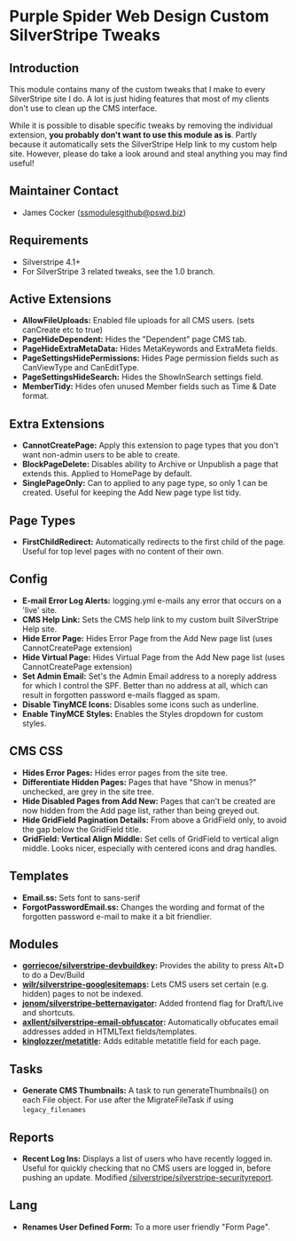 # Purple Spider Web Design Custom SilverStripe Tweaks

## Introduction

This module contains many of the custom tweaks that I make to every SilverStripe site I do. A lot is just hiding features that most of my clients don't use to clean up the CMS interface.

While it is possible to disable specific tweaks by removing the individual extension, **you probably don't want to use this module as is**. Partly because it automatically sets the SilverStripe Help link to my custom help site. However, please do take a look around and steal anything you may find useful!

## Maintainer Contact ##
 * James Cocker (ssmodulesgithub@pswd.biz)
 
## Requirements
 * Silverstripe 4.1+
 * For SilverStripe 3 related tweaks, see the 1.0 branch.

## Active Extensions
* __AllowFileUploads:__ Enabled file uploads for all CMS users. (sets canCreate etc to true)
* __PageHideDependent:__ Hides the "Dependent" page CMS tab.
* __PageHideExtraMetaData:__ Hides MetaKeywords and ExtraMeta fields.
* __PageSettingsHidePermissions:__ Hides Page permission fields such as CanViewType and CanEditType.
* __PageSettingsHideSearch:__ Hides the ShowInSearch settings field.
* __MemberTidy:__ Hides ofen unused Member fields such as Time & Date format.

## Extra Extensions
* __CannotCreatePage:__ Apply this extension to page types that you don't want non-admin users to be able to create.
* __BlockPageDelete:__ Disables ability to Archive or Unpublish a page that extends this. Applied to HomePage by default.
* __SinglePageOnly:__ Can to applied to any page type, so only 1 can be created. Useful for keeping the Add New page type list tidy.


## Page Types
* __FirstChildRedirect:__ Automatically redirects to the first child of the page. Useful for top level pages with no content of their own.


## Config
* __E-mail Error Log Alerts:__ logging.yml e-mails any error that occurs on a 'live' site.
* __CMS Help Link:__ Sets the CMS help link to my custom built SilverStripe Help site.
* __Hide Error Page:__ Hides Error Page from the Add New page list (uses CannotCreatePage extension)
* __Hide Virtual Page:__ Hides Virtual Page from the Add New page list (uses CannotCreatePage extension)
* __Set Admin Email:__ Set's the Admin Email address to a noreply address for which I control the SPF. Better than no address at all, which can result in forgotten password e-mails flagged as spam.
* __Disable TinyMCE Icons:__ Disables some icons such as underline.
* __Enable TinyMCE Styles:__ Enables the Styles dropdown for custom styles.


## CMS CSS
* __Hides Error Pages:__ Hides error pages from the site tree.
* __Differentiate Hidden Pages:__ Pages that have "Show in menus?" unchecked, are grey in the site tree.
* __Hide Disabled Pages from Add New:__ Pages that can't be created are now hidden from the Add page list, rather than being greyed out.
* __Hide GridField Pagination Details:__ From above a GridField only, to avoid the gap below the GridField title.
* __GridField: Vertical Align Middle:__ Set cells of GridField to vertical align middle. Looks nicer, especially with centered icons and drag handles.

## Templates
* __Email.ss:__ Sets font to sans-serif
* __ForgotPasswordEmail.ss:__ Changes the wording and format of the forgotten password e-mail to make it a bit friendlier. 

## Modules
* __[gorriecoe/silverstripe-devbuildkey](https://github.com/gorriecoe/silverstripe-devbuildkey):__ Provides the ability to press Alt+D to do a Dev/Build
* __[wilr/silverstripe-googlesitemaps](https://github.com/wilr/silverstripe-googlesitemaps):__ Lets CMS users set certain (e.g. hidden) pages to not be indexed.
* __[jonom/silverstripe-betternavigator](https://github.com/jonom/silverstripe-betternavigator):__ Added frontend flag for Draft/Live and shortcuts.
* __[axllent/silverstripe-email-obfuscator](https://github.com/axllent/silverstripe-email-obfuscator):__ Automatically obfucates email addresses added in HTMLText fields/templates.
* __[kinglozzer/metatitle](https://github.com/kinglozzer/silverstripe-metatitle):__ Adds editable metatitle field for each page.

## Tasks
* __Generate CMS Thumbnails:__ A task to run generateThumbnails() on each File object. For use after the MigrateFileTask if using `legacy_filenames`

## Reports
* __Recent Log Ins:__ Displays a list of users who have recently logged in. Useful for quickly checking that no CMS users are logged in, before pushing an update. Modified [/silverstripe/silverstripe-securityreport](https://github.com/silverstripe/silverstripe-securityreport).


## Lang
* __Renames User Defined Form:__ To a more user friendly "Form Page".
